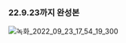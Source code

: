 ### 22.9.23까지 완성본


![녹화_2022_09_23_17_54_19_300](https://user-images.githubusercontent.com/101965666/191926668-5ca2d1d6-44c0-4f3e-809c-42d334ce5624.gif)
